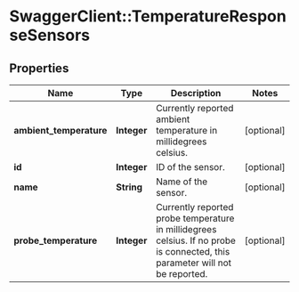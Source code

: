 # SwaggerClient::TemperatureResponseSensors

## Properties
Name | Type | Description | Notes
------------ | ------------- | ------------- | -------------
**ambient_temperature** | **Integer** | Currently reported ambient temperature in millidegrees celsius. | [optional] 
**id** | **Integer** | ID of the sensor. | [optional] 
**name** | **String** | Name of the sensor. | [optional] 
**probe_temperature** | **Integer** | Currently reported probe temperature in millidegrees celsius. If no probe is connected, this parameter will not be reported. | [optional] 



